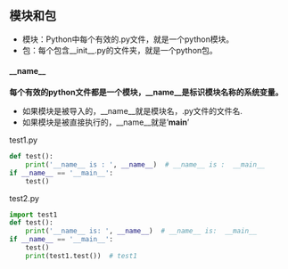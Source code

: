 ## 模块和包
* 模块：Python中每个有效的.py文件，就是一个python模块。
* 包：每个包含__init__.py的文件夹，就是一个python包。

#### \_\_name__
**每个有效的python文件都是一个模块，\_\_name__是标识模块名称的系统变量。**
* 如果模块是被导入的，\_\_name__就是模块名，.py文件的文件名.
* 如果模块是被直接执行的，\_\_name__就是’__main__’

test1.py

```python
def test():  
    print('__name__ is : ', __name__)  # __name__ is :  __main__  
if __name__ == '__main__':  
    test()  
```

test2.py

```python
import test1  
def test():  
    print('__name__ is: ', __name__)  # __name__ is:  __main__  
if __name__ == '__main__':  
    test()  
    print(test1.test())  # test1  
```
